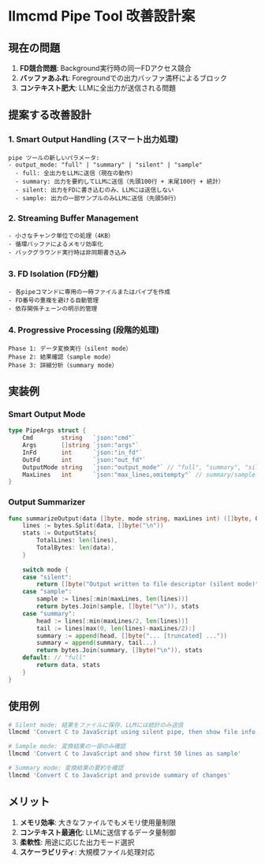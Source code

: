 # llmcmd Pipe Tool 改善設計案

## 現在の問題

1. **FD競合問題**: Background実行時の同一FDアクセス競合
2. **バッファあふれ**: Foregroundでの出力バッファ満杯によるブロック
3. **コンテキスト肥大**: LLMに全出力が送信される問題

## 提案する改善設計

### 1. Smart Output Handling (スマート出力処理)

```
pipe ツールの新しいパラメータ:
- output_mode: "full" | "summary" | "silent" | "sample"
  - full: 全出力をLLMに送信（現在の動作）
  - summary: 出力を要約してLLMに送信（先頭100行 + 末尾100行 + 統計）
  - silent: 出力をFDに書き込むのみ、LLMには送信しない
  - sample: 出力の一部サンプルのみLLMに送信（先頭50行）
```

### 2. Streaming Buffer Management

```
- 小さなチャンク単位での処理（4KB）
- 循環バッファによるメモリ効率化
- バックグラウンド実行時は非同期書き込み
```

### 3. FD Isolation (FD分離)

```
- 各pipeコマンドに専用の一時ファイルまたはパイプを作成
- FD番号の重複を避ける自動管理
- 依存関係チェーンの明示的管理
```

### 4. Progressive Processing (段階的処理)

```
Phase 1: データ変換実行（silent mode）
Phase 2: 結果確認（sample mode） 
Phase 3: 詳細分析（summary mode）
```

## 実装例

### Smart Output Mode

```go
type PipeArgs struct {
    Cmd        string   `json:"cmd"`
    Args       []string `json:"args"`
    InFd       int      `json:"in_fd"`
    OutFd      int      `json:"out_fd"`
    OutputMode string   `json:"output_mode"` // "full", "summary", "silent", "sample"
    MaxLines   int      `json:"max_lines,omitempty"` // summary/sampleモード用
}
```

### Output Summarizer

```go
func summarizeOutput(data []byte, mode string, maxLines int) ([]byte, OutputStats) {
    lines := bytes.Split(data, []byte("\n"))
    stats := OutputStats{
        TotalLines: len(lines),
        TotalBytes: len(data),
    }
    
    switch mode {
    case "silent":
        return []byte("Output written to file descriptor (silent mode)"), stats
    case "sample":
        sample := lines[:min(maxLines, len(lines))]
        return bytes.Join(sample, []byte("\n")), stats
    case "summary":
        head := lines[:min(maxLines/2, len(lines))]
        tail := lines[max(0, len(lines)-maxLines/2):]
        summary := append(head, []byte("... [truncated] ..."))
        summary = append(summary, tail...)
        return bytes.Join(summary, []byte("\n")), stats
    default: // "full"
        return data, stats
    }
}
```

## 使用例

```bash
# Silent mode: 結果をファイルに保存、LLMには統計のみ送信
llmcmd 'Convert C to JavaScript using silent pipe, then show file info'

# Sample mode: 変換結果の一部のみ確認
llmcmd 'Convert C to JavaScript and show first 50 lines as sample'

# Summary mode: 変換結果の要約を確認
llmcmd 'Convert C to JavaScript and provide summary of changes'
```

## メリット

1. **メモリ効率**: 大きなファイルでもメモリ使用量制限
2. **コンテキスト最適化**: LLMに送信するデータ量制御
3. **柔軟性**: 用途に応じた出力モード選択
4. **スケーラビリティ**: 大規模ファイル処理対応
